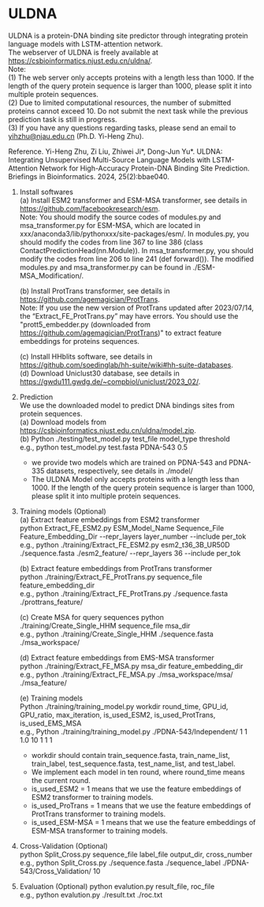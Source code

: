 # ULDNA
ULDNA is a protein-DNA binding site predictor through integrating protein language models with LSTM-attention network.  
The webserver of ULDNA is freely available at https://csbioinformatics.njust.edu.cn/uldna/.  
Note:  
(1) The web server only accepts proteins with a length less than 1000. If the length of the query protein sequence is larger than 1000, please split it into multiple protein sequences.  
(2) Due to limited computational resources, the number of submitted proteins  cannot exceed 10. Do not submit the next task while the previous prediction task is still in progress.  
(3) If you have any questions regarding tasks, please send an email to yihzhu@njau.edu.cn (Ph.D. Yi-Heng Zhu). 

Reference.
Yi-Heng Zhu, Zi Liu, Zhiwei Ji*, Dong-Jun Yu*. ULDNA: Integrating Unsupervised Multi-Source Language Models with LSTM-Attention Network for High-Accuracy Protein-DNA Binding Site Prediction. Briefings in Bioinformatics. 2024, 25(2):bbae040. 


 

1. Install softwares   
    (a) Install ESM2 transformer and ESM-MSA transformer, see details in https://github.com/facebookresearch/esm.  
    Note: You should modify the source codes of modules.py and msa_transformer.py for ESM-MSA, which are located in xxx/anaconda3/lib/pythonxxx/site-packages/esm/.  In modules.py, you should modify the codes from line 367 to line 386 (class ContactPredictionHead(nn.Module)). In msa_transformer.py, you should modify the codes from line 206 to line 241 (def forward()). The modified modules.py and msa_transformer.py can be found in ./ESM-MSA_Modification/.
   
    (b) Install ProtTrans transformer, see details in https://github.com/agemagician/ProtTrans.  
    Note: If you use the new version of ProtTrans updated after 2023/07/14, the “Extract_FE_ProtTrans.py” may have errors. You should use the "prott5_embedder.py (downloaded from https://github.com/agemagician/ProtTrans)" to extract feature embeddings for proteins sequences.
   
    (c) Install HHblits software, see details in https://github.com/soedinglab/hh-suite/wiki#hh-suite-databases.  
    (d) Download Uniclust30 database, see details in https://gwdu111.gwdg.de/~compbiol/uniclust/2023_02/.

2. Prediction    
   We use the downloaded model to predict DNA bindings sites from protein sequences.  
   (a) Download models from https://csbioinformatics.njust.edu.cn/uldna/model.zip.  
   (b) Python ./testing/test_model.py test_file model_type threshold  
       e.g., python test_model.py test.fasta PDNA-543 0.5  
   * we provide two models which are trained on PDNA-543 and PDNA-335 datasets, respectively, see details in ./model/   
   * The ULDNA Model only accepts proteins with a length less than 1000. If the length of the query protein sequence is larger than 1000, please split it into multiple protein sequences.
    
3. Training models (Optional)  
    (a) Extract feature embeddings from ESM2 transformer  
    python Extract_FE_ESM2.py ESM_Model_Name Sequence_File Feature_Embedding_Dir --repr_layers layer_number --include per_tok  
    e.g., python ./training/Extract_FE_ESM2.py esm2_t36_3B_UR50D ./sequence.fasta ./esm2_feature/ --repr_layers 36 --include per_tok
                   
    (b) Extract feature embeddings from ProtTrans transformer   
    python ./training/Extract_FE_ProtTrans.py sequence_file feature_embedding_dir   
    e.g., python ./training/Extract_FE_ProtTrans.py ./sequence.fasta ./prottrans_feature/  

    (c) Create MSA for query sequences
    python ./training/Create_Single_HHM sequence_file msa_dir  
    e.g., python ./training/Create_Single_HHM ./sequence.fasta ./msa_workspace/

    (d) Extract feature embeddings from EMS-MSA transformer  
    python ./training/Extract_FE_MSA.py msa_dir feature_embedding_dir  
    e.g., python ./training/Extract_FE_MSA.py ./msa_workspace/msa/ ./msa_feature/

    (e) Training models  
    Python ./training/training_model.py workdir round_time, GPU_id, GPU_ratio, max_iteration, is_used_ESM2, is_used_ProtTrans, is_used_EMS_MSA  
    e.g., Python ./training/training_model.py ./PDNA-543/Independent/ 1 1 1.0 10 1 1 1  
    * workdir should contain train_sequence.fasta, train_name_list, train_label, test_sequence.fasta, test_name_list, and test_label.    
    * We implement each model in ten round, where round_time means the current round.
    * is_used_ESM2 = 1 means that we use the feature embeddings of ESM2 transformer to training models.
    * is_used_ProTrans = 1 means that we use the feature embeddings of ProtTrans transformer to training models.
    * is_used_ESM-MSA = 1 means that we use the feature embeddings of ESM-MSA transformer to training models.


      
    
4. Cross-Validation (Optional)   
    python Split_Cross.py sequence_file label_file output_dir, cross_number  
    e.g., python Split_Cross.py ./sequence.fasta ./sequence_label ./PDNA-543/Cross_Validation/ 10

5. Evaluation (Optional) 
    python evalution.py result_file, roc_file  
    e.g., python evalution.py ./result.txt ./roc.txt  


